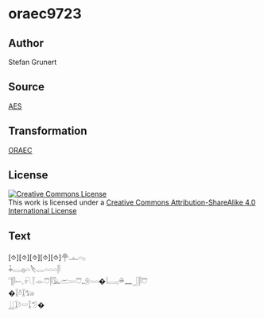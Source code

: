# oraec9723

## Author

Stefan Grunert

## Source

[AES](https://github.com/simondschweitzer/aes)

## Transformation

[ORAEC](https://oraec.github.io/)

## License

<a rel="license" href="http://creativecommons.org/licenses/by-sa/4.0/"><img alt="Creative Commons License" style="border-width:0" src="https://i.creativecommons.org/l/by-sa/4.0/88x31.png" /></a><br />This work is licensed under a <a rel="license" href="http://creativecommons.org/licenses/by-sa/4.0/">Creative Commons Attribution-ShareAlike 4.0 International License</a>

## Text

[⯑][⯑][⯑][⯑][⯑]𓋇𓊵𓏏𓊪<br>
𓇓𓂋𓐍𓏏𓌸𓂋𓏏𓏏𓏏𓋴<br>
𓊹𓋴𓍿𓈒𓍯𓇅𓁹𓇨𓋴𓅓𓂧𓏏𓇨𓄂𓏏𓏏�𓇋𓂋𓊪𓏉𓈖𓃀𓋴𓇨<br>
�𓆼𓏊𓆼𓃒<br>
𓋲𓆼𓍱𓎟𓆼𓅿�<br>
